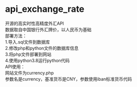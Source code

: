# api_exchange_rate
开源的高实时性高精度外汇API   
数据取自中国银行外汇牌价，以人民币为基础   
部署方法：   
1.导入.sql文件到数据库   
2.修改php和python文件的数据库信息      
3.将php文件部署到网站  
4.使用python3.8运行python代码   
API使用：  
网站文件为currency.php  
参数名是currency，基准货币是CNY，参数使用iban标准货币代码  
